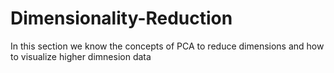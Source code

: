 # Dimensionality-Reduction
In this section we know the concepts of PCA to reduce dimensions and how to visualize higher dimnesion data
